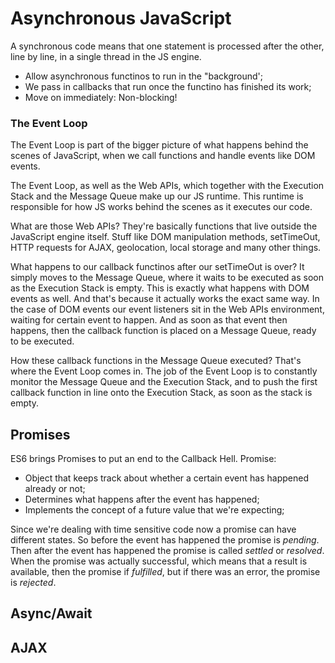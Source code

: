 # Asynchronous JavaScript
A synchronous code means that one statement is processed after the other, line by line, in a single thread in the JS engine.

- Allow asynchronous functinos to run in the "background';
- We pass in callbacks that run once the functino has finished its work;
- Move on immediately: Non-blocking!

### The Event Loop
The Event Loop is part of the bigger picture of what happens behind the scenes of JavaScript, when we call functions and handle events like DOM events.

The Event Loop, as well as the Web APIs, which together with the Execution Stack and the Message Queue make up our JS runtime. This runtime is responsible for how JS works behind the scenes as it executes our code.

What are those Web APIs? They're basically functions that live outside the JavaScript engine itself. Stuff like DOM manipulation methods, setTimeOut, HTTP requests for AJAX, geolocation, local storage and many other things.

What happens to our callback functinos after our setTimeOut is over? It simply moves to the Message Queue, where it waits to be executed as soon as the Execution Stack is empty. This is exactly what happens with DOM events as well. And that's because it actually works the exact same way. In the case of DOM events our event listeners sit in the Web APIs environment, waiting for certain event to happen. And as soon as that event then happens, then the callback function is placed on a Message Queue, ready to be executed.

How these callback functions in the Message Queue executed? That's where the Event Loop comes in. The job of the Event Loop is to constantly monitor the Message Queue and the Execution Stack, and to push the first callback function in line onto the Execution Stack, as soon as the stack is empty.

## Promises
ES6 brings Promises to put an end to the Callback Hell. Promise:

- Object that keeps track about whether a certain event has happened already or not;
- Determines what happens after the event has happened;
- Implements the concept of a future value that we're expecting; 

Since we're dealing with time sensitive code now a promise can have different states. So before the event has happened the promise is _pending_. Then after the event has happened the promise is called _settled_ or _resolved_. When the promise was actually successful, which means that a result is available, then the promise if _fulfilled_, but if there was an error, the promise is _rejected_.

## Async/Await

## AJAX